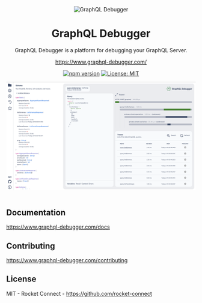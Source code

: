 <div align="center" style="text-align: center;">

<img src="./apps/ui/public/logo.svg" width="20%" alt="GraphQL Debugger">

<h1>GraphQL Debugger</h1>

<p>GraphQL Debugger is a platform for debugging your GraphQL Server.</p>

<a href="https://www.graphql-debugger.com/" target="_blank">https://www.graphql-debugger.com/</a>

[![npm version](https://badge.fury.io/js/graphql-debugger.svg)](https://badge.fury.io/js/graphql-debugger) [![License: MIT](https://img.shields.io/badge/License-MIT-yellow.svg)](https://opensource.org/licenses/MIT)

[![](./docs/public/img/screenshot.png)](https://www.graphql-debugger.com/)

<div style="display: flex; text-align: center; justify-content: center" align="center">
</div>
</div>

## Documentation

https://www.graphql-debugger.com/docs

## Contributing

https://www.graphql-debugger.com/contributing

## License

MIT - Rocket Connect - https://github.com/rocket-connect
